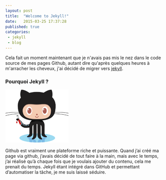 ```yaml
---
layout: post
title:  "Welcome to Jekyll!"
date:   2015-03-25 17:37:28
published: true
categories:
 - jekyll
 - blog
---
```


Cela fait un moment maintenant que je n'avais pas mis le nez dans le code source de mes pages Github, autant dire qu'après quelques heures à m'arracher les cheveux, j'ai décidé de migrer vers [jekyll].

### Pourquoi Jekyll ?

<img width="200px" src="/img/octojekyll.png" alt="Octojekyll">

Github est vraiment une plateforme riche et puissante. Quand j’ai créé ma page via github, j’avais décidé de tout faire à la main, mais avec le temps, j’ai réalisé qu’à chaque fois que je voulais ajouter du contenu, cela me prenait du temps. Jekyll étant intégré dans GitHub et permettant d’automatiser la tâche, je me suis laissé séduire.

[jekyll]: http://jekyllrb.com

